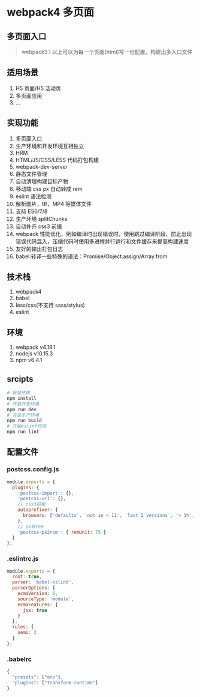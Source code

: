# webpack4 多页面

## 多页面入口

> webpack3.1 以上可以为每一个页面(html)写一份配置，构建出多入口文件

## 适用场景

1. H5 页面/H5 活动页
2. 多页面应用
3. ...

## 实现功能

1. 多页面入口
2. 生产环境和开发环境互相独立
3. HRM
4. HTML/JS/CSS/LESS 代码打包构建
5. webpack-dev-server
6. 静态文件管理
7. 自动清理构建目标产物
8. 移动端 css px 自动转成 rem
9. eslint 语法检测
10. 解析图片，ttf，MP4 等媒体文件
11. 支持 ES6/7/8
12. 生产环境 splitChunks
13. 自动补齐 css3 前缀
14. webpack 性能优化，例如编译时出现错误时，使用跳过编译阶段、防止出现错误代码混入，压缩代码时使用多进程并行运行和文件缓存来提高构建速度
15. 友好的输出打包日志
16. babel:转译一些特殊的语法：Promise/Object.assign/Array.from

## 技术栈

1. webpack4
2. babel
3. less/css(不支持 sass/stylus)
4. eslint

## 环境

1. webpack v4.19.1
2. nodejs v10.15.3
3. npm v6.4.1

## srcipts

```bash
# 安装依赖
npm install
# 开启开发环境
npm run dev
# 开启生产环境
npm run build
# 开始eslint校验
npm run lint
```

## 配置文件

### postcss.config.js

```js
module.exports = {
  plugins: {
    'postcss-import': {},
    'postcss-url': {},
    // css3前缀
    autoprefixer: {
      browsers: ['defaults', 'not ie < 11', 'last 2 versions', '> 1%', 'iOS 7', 'last 3 iOS versions']
    },
    // px转rem
    'postcss-px2rem': { remUnit: 75 }
  }
};
```

### .eslintrc.js

```js
module.exports = {
  root: true,
  parser: 'babel-eslint',
  parserOptions: {
    ecmaVersion: 6,
    sourceType: 'module',
    ecmaFeatures: {
      jsx: true
    }
  },
  rules: {
    semi: 2
  }
};
```

### .babelrc

```js
{
  "presets": ["env"],
  "plugins": ["transform-runtime"]
}

```
